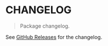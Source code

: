 # CHANGELOG

> Package changelog.

See [GitHub Releases](https://github.com/stdlib-js/math-strided-special-dsqrt/releases) for the changelog.